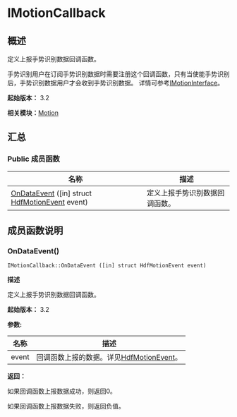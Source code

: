 # IMotionCallback


## 概述

定义上报手势识别数据回调函数。

手势识别用户在订阅手势识别数据时需要注册这个回调函数，只有当使能手势识别后，手势识别数据用户才会收到手势识别数据。 详情可参考[IMotionInterface](interface_i_motion_interface_v10.md)。

**起始版本：** 3.2

**相关模块：**[Motion](_motion_v10.md)


## 汇总


### Public 成员函数

| 名称 | 描述 | 
| -------- | -------- |
| [OnDataEvent](#ondataevent) ([in] struct [HdfMotionEvent](_hdf_motion_event_v10.md) event) | 定义上报手势识别数据回调函数。 | 


## 成员函数说明


### OnDataEvent()

```
IMotionCallback::OnDataEvent ([in] struct HdfMotionEvent event)
```

**描述**


定义上报手势识别数据回调函数。

**起始版本：** 3.2

**参数:**

| 名称 | 描述 | 
| -------- | -------- |
| event | 回调函数上报的数据。详见[HdfMotionEvent](_hdf_motion_event_v10.md)。 | 

**返回：**

如果回调函数上报数据成功，则返回0。

如果回调函数上报数据失败，则返回负值。
